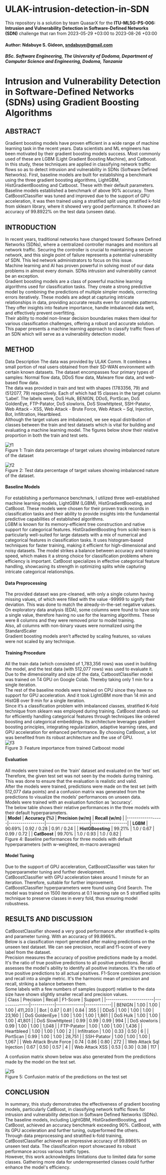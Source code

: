 # ULAK-intrusion-detection-in-SDN
This repository is a solution by team QuasarX for the **ITU-ML5G-PS-006: Intrusion and Vulnerability Detection in Software-Defined Networks (SDN)** challenge that ran from 2023-05-29 +03:00 to 2023-08-26 +03:00
#### Author: Ndabuye S. Gideon, sndabuye@gmail.com
##### BSc. Software Engineering, The University of Dodoma, Department of Computer Science and Engineering, Dodoma, Tanzania

# Intrusion and Vulnerability Detection in Software-Defined Networks (SDNs) using Gradient Boosting Algorithms

## ABSTRACT
Gradient boosting models have proven efficient in a wide range of machine learning task in the recent years. Data scientists and ML engineers has been motivated by their gradient boosting models success. Most commonly used of these are LGBM (Light Gradient Boosting Machine), and Catboost.  
In this study, these techniques are applied in classifying network traffic flows so as to detect intrusion and vulnerability in SDNs (Software Defined Networks). First, baseline models are built for establishing a benchmark using the three gradient boosting algorithms, LightGBM, HistGradientBoosting and Catboost. These with their default parameters.  
Baseline models established a benchmark of above 90% accuracy. Then CatBoostClassifier was tuned and improved due to the support of GPU acceleration, it was then trained using a stratified split using stratified k-fold from sklearn library, where it showed very good performance. It showed an accuracy of 99.8922% on the test data (unseen data).

## INTRODUCTION
In recent years, traditional networks have changed toward Software Defined Networks (SDNs), where a centralized controller manages and monitors all network traffic. Securing the controller is crucial to maintaining a secure network, and this single point of failure represents a potential vulnerability of SDN. This led network administrators to focus on this issue.  
Machine learning and AI has proven powerful in solving most of our data problems in almost every domain. SDNs intrusion and vulnerability cannot be an exception.  
Gradient boosting models are a class of powerful machine learning algorithms used for classification tasks. They create a strong predictive model by combining the predictions of multiple simpler models, correcting errors iteratively. These models are adept at capturing intricate relationships in data, providing accurate results even for complex patterns. They offer insights into feature importance, handle imbalanced data well, and effectively prevent overfitting.  
Their ability to model non-linear decision boundaries makes them ideal for various classification challenges, offering a robust and accurate solution.  
This paper presents a machine learning approach to classify traffic flows of an SDN which will serve as a vulnerability detection model.

## METHOD
Data Description
The data was provided by ULAK Comm. It combines a small portion of real users obtained from their SD-WAN environment with certain known datasets. The dataset encompasses four primary types of samples: Normal flow data, DDoS flow data, Malware flow data, and web-based flow data.  
The data was provided in train and test with shapes (1783356, 79) and (512077, 79) respectively. Each of which had 15 classes in the target column ‘Label’.
The labels were, DoS Hulk, BENIGN, DDoS, PortScan, DoS GoldenEye, FTP-Patator, DoS slowloris, DoS Slowhttptest, SSH-Patator, Web Attack – XSS, Web Attack - Brute Force, Web Attack – Sql, Injection, Bot, Infiltration, Heartbleed.  
Although the target values are imbalanced, we see equal distribution of classes between the train and test datasets which is vital for building and evaluating a machine learning model.
The figures below show their relative proportion in both the train and test sets. 

![f1](https://github.com/ITU-AI-ML-in-5G-Challenge/ULAK-intrusion-detection-in-SDN/assets/71121233/dcfb775e-ad8f-4f0a-abda-93acd05f1a3b)  
Figure 1: Train data percentage of target values showing imbalanced nature of the dataset



![f2](https://github.com/ITU-AI-ML-in-5G-Challenge/ULAK-intrusion-detection-in-SDN/assets/71121233/51e8fdb4-b5b4-4814-a289-5234decefc3a)  
Figure 2: Test data percentage of target values showing imbalanced nature of the dataset.


#### Baseline Models
For establishing a performance benchmark, I utilized three well-established machine learning models, LightGBM (LGBM), HistGradientBoosting, and CatBoost. These models were chosen for their proven track records in classification tasks and their ability to provide insights into the fundamental predictive capabilities of established algorithms.  
LGBM is known for its memory-efficient tree construction and native support for categorical features. HistGradientBoosting from scikit-learn is particularly well-suited for large datasets with a mix of numerical and categorical features in classification tasks. It uses histogram-based techniques for faster training, making it efficient for high-dimensional and noisy datasets. The model strikes a balance between accuracy and training speed, which makes it a strong choice for classification problems where efficiency is important. CatBoost specializes in effective categorical feature handling, showcasing its strength in optimizing splits while capturing intricate categorical relationships.  

#### Data Preprocessing
The provided dataset was pre-cleaned, with only a single column having missing values, of which were filled with the value -99999 to signify their deviation. This was done to match the already-in-the-set negative values.  
On exploratory data analysis (EDA), some columns were found to have only a single value, therefore having no use for the learning algorithms. These were 8 columns and they were removed prior to model training.  
Also, all columns with non-binary vaues were normalized using the StandardScaler  
Gradient boosting models aren’t affected by scaling features, so values were not scaled by any technique.

#### Training Procedure
All the train data (which consisted of 1,783,356 rows) was used in building the model, and the test data (with 512,077 rows) was used to evaluate it.  
Due to the dimensionality and size of the data, CatboostClassifier model was trained on T4 GPU on Google Colab. Thereby taking only 1 min for a single iteration.  
The rest of the baseline models were trained on CPU since they have no support for GPU acceleration. And it took LightGBM more than 14 min and HistGB over 9 min for a single iteration.  
Since it’s a classification problem with imbalanced classes, stratified K-fold technique from sklearn was employed during training. CatBoost stands out for efficiently handling categorical features through techniques like ordered boosting and categorical embeddings. Its architecture leverages gradient boosting principles, integrating regularization, adaptive learning rates, and GPU acceleration for enhanced performance. By choosing CatBoost, a lot was benefited from its robust architecture and the use of GPU.  
![f3](https://github.com/ITU-AI-ML-in-5G-Challenge/ULAK-intrusion-detection-in-SDN/assets/71121233/2f9f0ab8-fb81-4d98-aa43-5805c8ec2cbc)  
Figure 3: Feature importance from trained Catboost model

#### Evaluation
All models were trained on the ‘train’ dataset and evaluated on the ‘test’ set. Therefore, the given test set was not seen by the models during training. This was done to ensure that the evaluation is realistic and valid.  
After the models were trained, predictions were made on the test set (with 512,077 data points) and a confusion matrix was generated from the predictions to visualize the models’ performances on unseen data.  
Models were trained with an evaluation function as ‘accuracy’.  
The below table shows their relative performances in the three models with their default hyperparameters.  
| **Model**        | **Accuracy (%)** | **Precision (w/m)** | **Recall (w/m)** |
|------------------|------------------|----------------------|------------------|
| **LGBM**          | 90.69%           | 0.92 / 0.28          | 0.91 / 0.24       |
| **HistGBoosting** | 99.21%           | 1.0 / 0.67           | 0.99 / 0.72       |
| **CatBoost**      | 99.70%           | 1.0 / 0.93           | 1.0 / 0.82        |  
Figure 4: Baseline performances for three models with default hyperparameters (with w-weighted, m-macro averages)

#### Model Tuning
Due to the support of GPU acceleration, CatBoostClassifier was taken for hyperparameter tuning and further development.  
CatBoostClassifier with GPU acceleration takes around 1 minute for an iteration. Therefore, suitable for further improvement.  
CatBoostClassifier hyperparameters were found using Grid Search. The model was trained on 1500 iterations at 0.1 learning rate on 5 stratified splits technique to preserve classes in every fold, thus ensuring model robustness.  

## RESULTS AND DISCUSSION 
CatBoostClassifier showed a very good performance after stratified k-splits and parameter tuning. With an accuracy of 99.8966%.  
Below is a classification report generated after making predictions on the unseen test dataset. We can see precision, recall and f1-score of every label from the dataset.  
Precision measures the accuracy of positive predictions made by a model. It's the ratio of true positive predictions to all positive predictions. Recall assesses the model's ability to identify all positive instances. It's the ratio of true positive predictions to all actual positives. F1-Score combines precision and recall into a single metric. It's the harmonic mean of precision and recall, striking a balance between them.  
Some labels with a few numbers of samples (support) relative to the data size have shown slightly smaller recall and precision values.  
|   Class                |   Precision   |   Recall   |   F1-Score   |   Support   |
|------------------------|---------------|------------|--------------|-------------|
|   BENIGN               |     1.00      |     1.00   |     1.00     |   411,203   |
|   Bot                  |     0.87      |     0.81   |     0.84     |      355    |
|   DDoS                 |     1.00      |     1.00   |     1.00     |    23,160   |
|   DoS GoldenEye        |     1.00      |     1.00   |     1.00     |     1,861   |
|   DoS Hulk             |     1.00      |     1.00   |     1.00     |    41,801   |
|   DoS Slowhttptest     |     0.99      |     0.99   |     0.99     |      994    |
|   DoS slowloris        |     0.99      |     1.00   |     1.00     |     1,048   |
|   FTP-Patator          |     1.00      |     1.00   |     1.00     |     1,436   |
|   Heartbleed           |     1.00      |     1.00   |     1.00     |       2     |
|   Infiltration         |     1.00      |     0.33   |     0.50     |       6     |
|   PortScan             |     0.99      |     1.00   |     1.00     |    28,751   |
|   SSH-Patator          |     1.00      |     1.00   |     1.00     |     1,067   |
|   Web Attack Brute Force |   0.74      |     0.86   |     0.80     |      272    |
|   Web Attack Sql Injection |  0.67      |     0.50   |     0.57     |       4     |
|   Web Attack XSS       |     0.53      |     0.30   |     0.38     |     117     |  

A confusion matrix shown below was also generated from the predictions made by the model on the test set.

![f5](https://github.com/ITU-AI-ML-in-5G-Challenge/ULAK-intrusion-detection-in-SDN/assets/71121233/b4b59479-c475-436b-8367-f98e7e84bc2d)  
Figure 5: Confusion matrix of the predictions on the test set

## CONCLUSION
In summary, this study demonstrates the effectiveness of gradient boosting models, particularly CatBoost, in classifying network traffic flows for intrusion and vulnerability detection in Software Defined Networks (SDNs).  
The baseline models, including LightGBM, HistGradientBoosting, and CatBoost, achieved an accuracy benchmark exceeding 90%. CatBoost, with its GPU acceleration and further tuning, outperformed the others.  
Through data preprocessing and stratified k-fold training, CatBoostClassifier achieved an impressive accuracy of 99.8966% on unseen test data. The classification report showcased its robust performance across various traffic types.  
However, this work acknowledges limitations due to limited data for some classes. Gathering more data for underrepresented classes could further enhance the model's efficiency.

